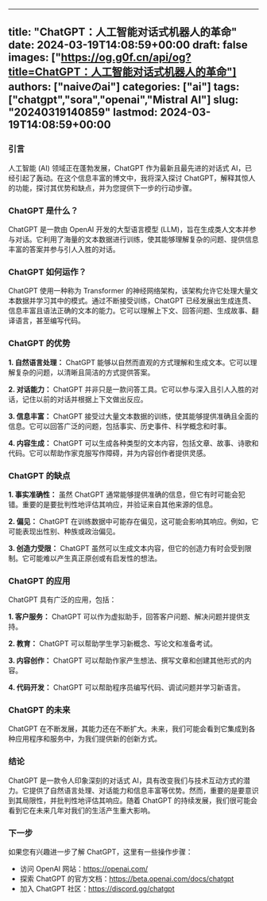 
---
title: "ChatGPT：人工智能对话式机器人的革命"
date: 2024-03-19T14:08:59+00:00
draft: false
images: ["https://og.g0f.cn/api/og?title=ChatGPT：人工智能对话式机器人的革命"]
authors: ["naiveのai"]
categories: ["ai"]
tags: ["chatgpt","sora","openai","Mistral AI"]
slug: "20240319140859"
lastmod: 2024-03-19T14:08:59+00:00
---
### 引言

人工智能 (AI) 领域正在蓬勃发展，ChatGPT 作为最新且最先进的对话式 AI，已经引起了轰动。在这个信息丰富的博文中，我将深入探讨 ChatGPT，解释其惊人的功能，探讨其优势和缺点，并为您提供下一步的行动步骤。

### ChatGPT 是什么？

ChatGPT 是一款由 OpenAI 开发的大型语言模型 (LLM)，旨在生成类人文本并参与对话。它利用了海量的文本数据进行训练，使其能够理解复杂的问题、提供信息丰富的答案并参与引人入胜的对话。

### ChatGPT 如何运作？

ChatGPT 使用一种称为 Transformer 的神经网络架构，该架构允许它处理大量文本数据并学习其中的模式。通过不断接受训练，ChatGPT 已经发展出生成连贯、信息丰富且语法正确的文本的能力。它可以理解上下文、回答问题、生成故事、翻译语言，甚至编写代码。

### ChatGPT 的优势

**1. 自然语言处理：** ChatGPT 能够以自然而直观的方式理解和生成文本。它可以理解复杂的问题，以清晰且简洁的方式提供答案。

**2. 对话能力：** ChatGPT 并非只是一款问答工具。它可以参与深入且引人入胜的对话，记住以前的对话并根据上下文做出反应。

**3. 信息丰富：** ChatGPT 接受过大量文本数据的训练，使其能够提供准确且全面的信息。它可以回答广泛的问题，包括事实、历史事件、科学概念和时事。

**4. 内容生成：** ChatGPT 可以生成各种类型的文本内容，包括文章、故事、诗歌和代码。它可以帮助作家克服写作障碍，并为内容创作者提供灵感。

### ChatGPT 的缺点

**1. 事实准确性：** 虽然 ChatGPT 通常能够提供准确的信息，但它有时可能会犯错。重要的是要批判性地评估其响应，并验证来自其他来源的信息。

**2. 偏见：** ChatGPT 在训练数据中可能存在偏见，这可能会影响其响应。例如，它可能表现出性别、种族或政治偏见。

**3. 创造力受限：** ChatGPT 虽然可以生成文本内容，但它的创造力有时会受到限制。它可能难以产生真正原创或有启发性的想法。

### ChatGPT 的应用

ChatGPT 具有广泛的应用，包括：

**1. 客户服务：** ChatGPT 可以作为虚拟助手，回答客户问题、解决问题并提供支持。

**2. 教育：** ChatGPT 可以帮助学生学习新概念、写论文和准备考试。

**3. 内容创作：** ChatGPT 可以帮助作家产生想法、撰写文章和创建其他形式的内容。

**4. 代码开发：** ChatGPT 可以帮助程序员编写代码、调试问题并学习新语言。

### ChatGPT 的未来

ChatGPT 在不断发展，其能力还在不断扩大。未来，我们可能会看到它集成到各种应用程序和服务中，为我们提供新的创新方式。

### 结论

ChatGPT 是一款令人印象深刻的对话式 AI，具有改变我们与技术互动方式的潜力。它提供了自然语言处理、对话能力和信息丰富等优势。然而，重要的是要意识到其局限性，并批判性地评估其响应。随着 ChatGPT 的持续发展，我们很可能会看到它在未来几年对我们的生活产生重大影响。

### 下一步

如果您有兴趣进一步了解 ChatGPT，这里有一些操作步骤：

* 访问 OpenAI 网站：https://openai.com/
* 探索 ChatGPT 的官方文档：https://beta.openai.com/docs/chatgpt
* 加入 ChatGPT 社区：https://discord.gg/chatgpt